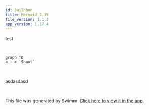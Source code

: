 ```yaml
---
id: 3uilhbnn
title: Mermaid 1.15
file_version: 1.1.3
app_version: 1.17.4
---
```


test

<br/>

<!--MERMAID {width:100}-->
```mermaid
graph TD
a --> `Shaut`
```
<!--MCONTENT {content: "graph TD<br/>\na \\-\\-\\> `Shaut`<swm-token data-swm-token=\":repositories/TreatmentRepository.cs:9:3:3:`        public Shaut`\"/>"} --->

<br/>

asdasdasd

<br/>

This file was generated by Swimm. [Click here to view it in the app](https://app.swimm.io/repos/Z2l0aHViJTNBJTNBY3NoYXJwLXNoYXVsLXRlc3QlM0ElM0Fzd2ltbWlv/docs/3uilhbnn).
